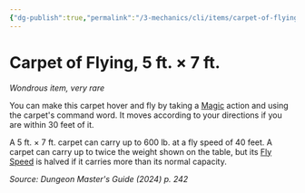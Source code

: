 ```yaml
---
{"dg-publish":true,"permalink":"/3-mechanics/cli/items/carpet-of-flying-5-ft-7-ft-xdmg/","tags":["ttrpg-cli/compendium/src/5e/xdmg","ttrpg-cli/item/rarity/very-rare"],"noteIcon":""}
---
```


# Carpet of Flying, 5 ft. × 7 ft.
*Wondrous item, very rare*  



You can make this carpet hover and fly by taking a [Magic](3-Mechanics/CLI/rules/actions.md#Magic) action and using the carpet's command word. It moves according to your directions if you are within 30 feet of it.

A 5 ft. × 7 ft. carpet can carry up to 600 lb. at a fly speed of 40 feet. A carpet can carry up to twice the weight shown on the table, but its [Fly Speed](3-Mechanics/CLI/rules/variant-rules/fly-speed-xphb.md) is halved if it carries more than its normal capacity.

*Source: Dungeon Master's Guide (2024) p. 242*